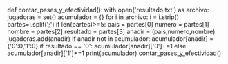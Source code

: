 def contar_pases_y_efectividad():
    with open('resultado.txt') as archivo:
        jugadoras = set()
        acumulador = {}
        for i in archivo:
            i = i.strip()
            partes=i.split(';')
            if len(partes)>=5:
                pais = partes[0]
                numero = partes[1]
                nombre = partes[2]
                resultado = partes[3]
                anadir = (pais,numero,nombre)
                jugadoras.add(anadir)
                if anadir not in acumulador:
                    acumulador[anadir] = {'0':0,'1':0}
                if resultado == '0':
                    acumulador[anadir]['0']+=1
                else:
                    acumulador[anadir]['1']+=1
    print(acumulador)
contar_pases_y_efectividad()
